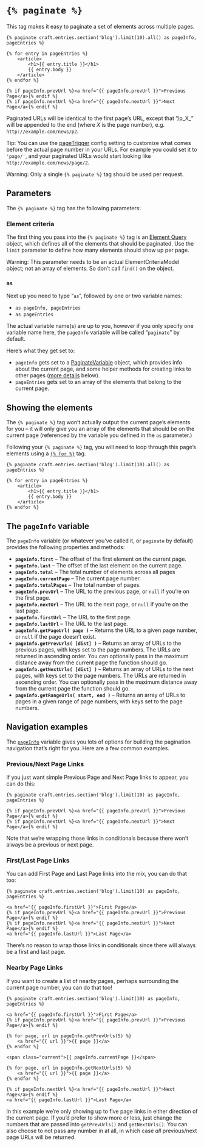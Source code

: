 # `{% paginate %}`

This tag makes it easy to paginate a set of elements across multiple pages.

```twig
{% paginate craft.entries.section('blog').limit(10).all() as pageInfo, pageEntries %}

{% for entry in pageEntries %}
    <article>
        <h1>{{ entry.title }}</h1>
        {{ entry.body }}
    </article>
{% endfor %}

{% if pageInfo.prevUrl %}<a href="{{ pageInfo.prevUrl }}">Previous Page</a>{% endif %}
{% if pageInfo.nextUrl %}<a href="{{ pageInfo.nextUrl }}">Next Page</a>{% endif %}
```

Paginated URLs will be identical to the first page’s URL, except that “/p_X_” will be appended to the end (where _X_ is the page number), e.g. `http://example.com/news/p2`.

Tip: You can use the [pageTrigger](config-settings.md#pageTrigger) config setting to customize what comes before the actual page number in your URLs. For example you could set it to `'page/'`, and your paginated URLs would start looking like `http://example.com/news/page/2`.

Warning: Only a single `{% paginate %}` tag should be used per request.

## Parameters

The `{% paginate %}` tag has the following parameters:

### Element criteria

The first thing you pass into the `{% paginate %}` tag is an [Element Query](../../element-queries.md) object, which defines all of the elements that should be paginated. Use the `limit` parameter to define how many elements should show up per page.

Warning: This parameter needs to be an actual ElementCriteriaModel object; not an array of elements. So don’t call `find()` on the object.

### `as`

Next up you need to type “`as`”, followed by one or two variable names:

* `as pageInfo, pageEntries`
* `as pageEntries`

The actual variable name(s) are up to you, however if you only specify one variable name here, the `pageInfo` variable will be called “`paginate`” by default.

Here’s what they get set to:

* `pageInfo` gets set to a [PaginateVariable](https://craftcms.com/classreference/variables/PaginateVariable) object, which provides info about the current page, and some helper methods for creating links to other pages ([more details](#the-pageInfo-variable) below).
* `pageEntries` gets set to an array of the elements that belong to the current page.


## Showing the elements

The `{% paginate %}` tag won’t actually output the current page’s elements for you – it will only give you an array of the elements that should be on the current page (referenced by the variable you defined in the `as` parameter.)

Following your `{% paginate %}` tag, you will need to loop through this page’s elements using a [`{% for %}`](http://twig.sensiolabs.org/doc/tags/for.html) tag.

```twig
{% paginate craft.entries.section('blog').limit(10).all() as pageEntries %}

{% for entry in pageEntries %}
    <article>
        <h1>{{ entry.title }}</h1>
        {{ entry.body }}
    </article>
{% endfor %}
```

## The `pageInfo` variable

The `pageInfo` variable (or whatever you’ve called it, or `paginate` by default) provides the following properties and methods:

* **`pageInfo.first`** – The offset of the first element on the current page.
* **`pageInfo.last`** – The offset of the last element on the current page.
* **`pageInfo.total`** – The total number of elements across all pages
* **`pageInfo.currentPage`** – The current page number.
* **`pageInfo.totalPages`** – The total number of pages.
* **`pageInfo.prevUrl`** – The URL to the previous page, or `null` if you’re on the first page.
* **`pageInfo.nextUrl`** – The URL to the next page, or `null` if you’re on the last page.
* **`pageInfo.firstUrl`** – The URL to the first page.
* **`pageInfo.lastUrl`** – The URL to the last page.
* **`pageInfo.getPageUrl( page )`** – Returns the URL to a given page number, or `null` if the page doesn’t exist.
* **`pageInfo.getPrevUrls( [dist] )`** – Returns an array of URLs to the previous pages, with keys set to the page numbers. The URLs are returned in ascending order. You can optionally pass in the maximum distance away from the current page the function should go.
* **`pageInfo.getNextUrls( [dist] )`** – Returns an array of URLs to the next pages, with keys set to the page numbers. The URLs are returned in ascending order. You can optionally pass in the maximum distance away from the current page the function should go.
* **`pageInfo.getRangeUrls( start, end )`** – Returns an array of URLs to pages in a given range of page numbers, with keys set to the page numbers.


## Navigation examples

The [`pageInfo`](#the-pageInfo-variable) variable gives you lots of options for building the pagination navigation that’s right for you. Here are a few common examples.

### Previous/Next Page Links

If you just want simple Previous Page and Next Page links to appear, you can do this:

```twig
{% paginate craft.entries.section('blog').limit(10) as pageInfo, pageEntries %}

{% if pageInfo.prevUrl %}<a href="{{ pageInfo.prevUrl }}">Previous Page</a>{% endif %}
{% if pageInfo.nextUrl %}<a href="{{ pageInfo.nextUrl }}">Next Page</a>{% endif %}
```

Note that we’re wrapping those links in conditionals because there won’t always be a previous or next page.

### First/Last Page Links

You can add First Page and Last Page links into the mix, you can do that too:

```twig
{% paginate craft.entries.section('blog').limit(10) as pageInfo, pageEntries %}

<a href="{{ pageInfo.firstUrl }}">First Page</a>
{% if pageInfo.prevUrl %}<a href="{{ pageInfo.prevUrl }}">Previous Page</a>{% endif %}
{% if pageInfo.nextUrl %}<a href="{{ pageInfo.nextUrl }}">Next Page</a>{% endif %}
<a href="{{ pageInfo.lastUrl }}">Last Page</a>
```

There’s no reason to wrap those links in conditionals since there will always be a first and last page.

### Nearby Page Links

If you want to create a list of nearby pages, perhaps surrounding the current page number, you can do that too!

```twig
{% paginate craft.entries.section('blog').limit(10) as pageInfo, pageEntries %}

<a href="{{ pageInfo.firstUrl }}">First Page</a>
{% if pageInfo.prevUrl %}<a href="{{ pageInfo.prevUrl }}">Previous Page</a>{% endif %}
    
{% for page, url in pageInfo.getPrevUrls(5) %}
    <a href="{{ url }}">{{ page }}</a>
{% endfor %}

<span class="current">{{ pageInfo.currentPage }}</span>

{% for page, url in pageInfo.getNextUrls(5) %}
    <a href="{{ url }}">{{ page }}</a>
{% endfor %}
    
{% if pageInfo.nextUrl %}<a href="{{ pageInfo.nextUrl }}">Next Page</a>{% endif %}
<a href="{{ pageInfo.lastUrl }}">Last Page</a>
```

In this example we’re only showing up to five page links in either direction of the current page. If you’d prefer to show more or less, just change the numbers that are passed into `getPrevUrls()` and `getNextUrls()`. You can also choose to not pass any number in at all, in which case *all* previous/next page URLs will be returned.
